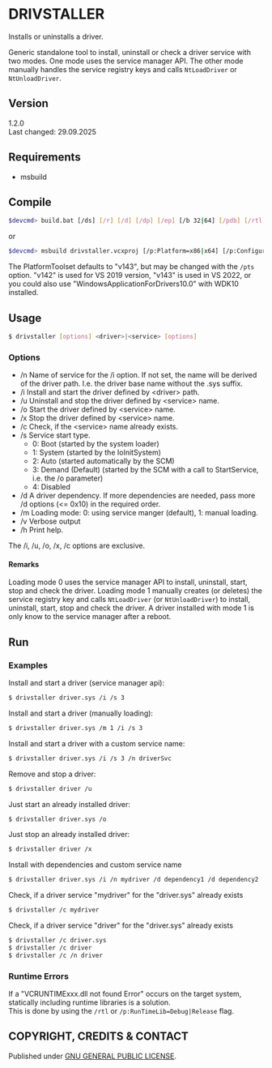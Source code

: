 # DRIVSTALLER
Installs or uninstalls a driver.

Generic standalone tool to install, uninstall or check a driver service with two modes.
One mode uses the service manager API.
The other mode manually handles the service registry keys and calls `NtLoadDriver` or `NtUnloadDriver`.


## Version
1.2.0  
Last changed: 29.09.2025


## Requirements
- msbuild


## Compile
```bash
$devcmd> build.bat [/ds] [/r] [/d] [/dp] [/ep] [/b 32|64] [/pdb] [/rtl] [/pts <toolset>] [/h]
```
or
```bash
$devcmd> msbuild drivstaller.vcxproj [/p:Platform=x86|x64] [/p:Configuration=Debug|Release] [/p:RunTimeLib=Debug|Release] [/p:PDB=0|1] [/p:PlatformToolset=<v142|v143|WindowsApplicationForDrivers10.0>]
```

The PlatformToolset defaults to "v143", but may be changed with the `/pts` option.
"v142" is used for VS 2019 version, "v143" is used in VS 2022, 
or you could also use "WindowsApplicationForDrivers10.0" with WDK10 installed.


## Usage

```bash
$ drivstaller [options] <driver>|<service> [options]
```

### Options
* /n Name of service for the /i option. 
     If not set, the name will be derived of the driver path.
     I.e. the driver base name without the .sys suffix.
* /i Install and start the driver defined by \<driver\> path.
* /u Uninstall and stop the driver defined by \<service\> name.
* /o Start the driver defined by \<service\> name.
* /x Stop the driver defined by \<service\> name.
* /c Check, if the \<service\> name already exists.
* /s Service start type. 
    * 0: Boot (started by the system loader) 
    * 1: System (started by the IoInitSystem)
    * 2: Auto (started automatically by the SCM)
    * 3: Demand (Default) (started by the SCM with a call to StartService, i.e. the /o parameter)
    * 4: Disabled
* /d A driver dependency. If more dependencies are needed, pass more /d options (<= 0x10) in the required order.
* /m Loading mode: 0: using service manger (default), 1: manual loading.
* /v Verbose output
* /h Print help.

The /i, /u, /o, /x, /c options are exclusive.

#### Remarks 
Loading mode 0 uses the service manager API to install, uninstall, start, stop and check the driver.
Loading mode 1 manually creates (or deletes) the service registry key and calls `NtLoadDriver` (or `NtUnloadDriver`) to install, uninstall, start, stop and check the driver.
A driver installed with mode 1 is only know to the service manager after a reboot.


## Run
### Examples
Install and start a driver (service manager api):
```bash
$ drivstaller driver.sys /i /s 3
```

Install and start a driver (manually loading):
```bash
$ drivstaller driver.sys /m 1 /i /s 3
```

Install and start a driver with a custom service name:
```bash
$ drivstaller driver.sys /i /s 3 /n driverSvc
```

Remove and stop a driver:
```bash
$ drivstaller driver /u
```

Just start an already installed driver:
```bash
$ drivstaller driver.sys /o
```

Just stop an already installed driver:
```bash
$ drivstaller driver /x
```

Install with dependencies and custom service name
```bash
$ drivstaller driver.sys /i /n mydriver /d dependency1 /d dependency2
```

Check, if a driver service "mydriver" for the "driver.sys" already exists
```bash
$ drivstaller /c mydriver
```

Check, if a driver service "driver" for the "driver.sys" already exists
```bash
$ drivstaller /c driver.sys
$ drivstaller /c driver
$ drivstaller /c /n driver
```


### Runtime Errors
If a "VCRUNTIMExxx.dll not found Error" occurs on the target system, statically including runtime libraries is a solution.  
This is done by using the `/rtl` or `/p:RunTimeLib=Debug|Release` flag.


## COPYRIGHT, CREDITS & CONTACT
Published under [GNU GENERAL PUBLIC LICENSE](LICENSE).
